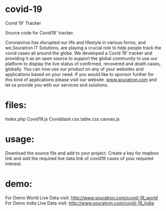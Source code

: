# covid-19

Covid 19' Tracker

Source code for Covid19' tracker.

Coronavirus has disrupted our life and lifestyle in various forms, and we,Souratron IT Solutions, are playing a crucial role to help people track the covid cases all around the globe. 
We developed a Covid 19' tracker and providing it as an open source to support the global community to use our platform to display the live status of confirmed, recovered and death cases, globally. You can now use our product on any of your websites and applications based on your need. If you would like to sponsor further for this kind of applications please visit our website.
 www.souratron.com and let us provide you wtih our services and solutions. 

# files:
Index.php
Covid19.js
Coviddash.css
table.css
canvas.js

# usage:
Download the source file and add to your project. 
Create a key for mapbox link and add the required live data link of covid19 cases of your required interest.


# demo:
For Demo World Live Data visit: http://www.souratron.com/covid-19_world
For Demo India Live Data visit: http://www.souratron.com/covid-19_india
